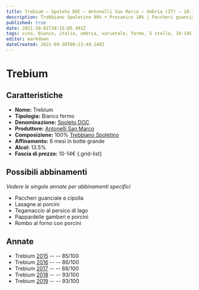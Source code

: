 ```yaml
---
title: Trebium – Spoleto DOC – Antonelli San Marco – Umbria (IT) – 10-14€ – 3★-5★
description: Trebbiano Spoletino 90% + Procanico 10% | Paccheri guanciale e cipolla – Lasagne ai porcini – Tegamaccio al persico – Pappardelle gamberi e porcini – Rombo al forno con porcini
published: true
date: 2021-10-01T20:15:05.491Z
tags: vino, bianco, italia, umbria, varietale, fermo, 5 stelle, 10-14€, trebbiano spoletino, paccheri guanciale e cipolla, lasagne ai porcini, tegamaccio al persico, pappardelle gamberi e porcini, rombo al forno con porcini
editor: markdown
dateCreated: 2021-09-30T08:13:49.149Z
---
```


# Trebium

## Caratteristiche
- **Nome:** Trebium
- **Tipologia:** Bianco fermo
- **Denominazione:** [Spoleto DOC](/denominazioni/Italia/Umbria/DOC/Spoleto)
- **Produttore:** [Antonelli San Marco](/produttori/Italia/Umbria/Antonelli-San-Marco) 
- **Composizione:** 100% [Trebbiano Spoletino](/vitigni/Italia/bacca-bianca/trebbiano-spoletino)
- **Affinamento:** 6 mesi in botte grande 
- **Alcol:** 13.5%
- **Fascia di prezzo:** 10-14€
{.grid-list}




## Possibili abbinamenti
*Vedere le singole annate per abbinamenti specifici*

- Paccheri guanciale e cipolla
- Lasagne ai porcini
- Tegamaccio al persico di lago
- Pappardelle gamberi e porcini
- Rombo al forno con porcini

## Annate

- Trebium [2015](vini/Italia/Umbria/Antonelli-San-Marco/Trebium/2015) -- <span class="star-3"></span> -- 85/100
- Trebium [2016](vini/Italia/Umbria/Antonelli-San-Marco/Trebium/2016) -- <span class="star-3"></span> -- 86/100
- Trebium [2017](vini/Italia/Umbria/Antonelli-San-Marco/Trebium/2017) -- <span class="star-3"></span> -- 88/100
- Trebium [2018](vini/Italia/Umbria/Antonelli-San-Marco/Trebium/2018) -- <span class="star-5"></span> -- 93/100
- Trebium [2019](vini/Italia/Umbria/Antonelli-San-Marco/Trebium/2019) -- <span class="star-5"></span> -- 93/100